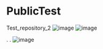 # PublicTest
Test_repository_2
![image](https://github.com/PolinaTW/PublicTest/assets/145353049/2aba3c1e-7c33-471e-a5d9-aafda01f9500)
![image](https://github.com/PolinaTW/PublicTest/assets/145353049/b4e54f64-193f-417a-a8a1-cb3dd2a01eb4)

.
.
![image](https://github.com/PolinaTW/PublicTest/assets/145353049/506ec2b7-c172-455c-abab-d7020e6b91a9)
